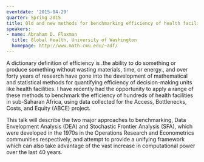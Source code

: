 ```yaml
---
eventdate: '2015-04-29'
quarter: Spring 2015
title: Old and new methods for benchmarking efficiency of health facilities
speakers:
- name: Abraham D. Flaxman
  title: Global Health, University of Washington
  homepage: http://www.math.cmu.edu/~adf/
---
```

A dictionary definition of efficiency is .the ability to do something or produce something without wasting materials, time, or energy., and over forty years of research have gone into the development of mathematical and statistical methods for quantifying efficiency of decision-making units like health facilities. I have recently had the opportunity to apply a range of these methods to benchmark the efficiency of hundreds of health facilities in sub-Saharan Africa, using data collected for the Access, Bottlenecks, Costs, and Equity (ABCE) project.

This talk will describe the two major approaches to benchmarking, Data Envelopment Analysis (DEA) and Stochastic Frontier Analysis (SFA), which were developed in the 1970s in the Operations Research and Econometrics communities respectively, and attempt to provide a unifying framework which can also take advantage of the vast increase in computational power over the last 40 years. 